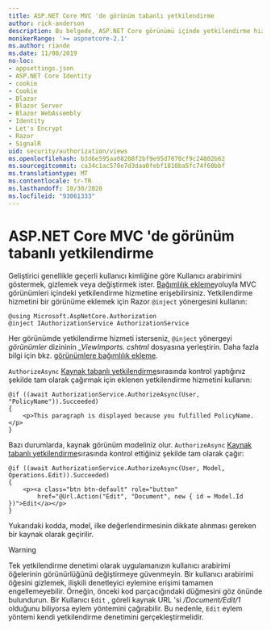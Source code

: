 ```yaml
---
title: ASP.NET Core MVC 'de görünüm tabanlı yetkilendirme
author: rick-anderson
description: Bu belgede, ASP.NET Core görünümü içinde yetkilendirme hizmetinin nasıl ekleneceği ve kullanılacağı gösterilir Razor .
monikerRange: '>= aspnetcore-2.1'
ms.author: riande
ms.date: 11/08/2019
no-loc:
- appsettings.json
- ASP.NET Core Identity
- cookie
- Cookie
- Blazor
- Blazor Server
- Blazor WebAssembly
- Identity
- Let's Encrypt
- Razor
- SignalR
uid: security/authorization/views
ms.openlocfilehash: b3d6e595aa08208f2bf9e95d7070cf9c24802b62
ms.sourcegitcommit: ca34c1ac578e7d3daa0febf1810ba5fc74f60bbf
ms.translationtype: MT
ms.contentlocale: tr-TR
ms.lasthandoff: 10/30/2020
ms.locfileid: "93061333"
---
```

# <a name="view-based-authorization-in-aspnet-core-mvc"></a>ASP.NET Core MVC 'de görünüm tabanlı yetkilendirme

Geliştirici genellikle geçerli kullanıcı kimliğine göre Kullanıcı arabirimini göstermek, gizlemek veya değiştirmek ister. [Bağımlılık ekleme](xref:fundamentals/dependency-injection)yoluyla MVC görünümleri içindeki yetkilendirme hizmetine erişebilirsiniz. Yetkilendirme hizmetini bir görünüme eklemek için Razor `@inject` yönergesini kullanın:

```cshtml
@using Microsoft.AspNetCore.Authorization
@inject IAuthorizationService AuthorizationService
```

Her görünümde yetkilendirme hizmeti isterseniz, `@inject` yönergeyi *görünümler* dizininin *_ViewImports. cshtml* dosyasına yerleştirin. Daha fazla bilgi için bkz. [görünümlere bağımlılık ekleme](xref:mvc/views/dependency-injection).

`AuthorizeAsync` [Kaynak tabanlı yetkilendirme](xref:security/authorization/resourcebased#security-authorization-resource-based-imperative)sırasında kontrol yaptığınız şekilde tam olarak çağırmak için eklenen yetkilendirme hizmetini kullanın:

```cshtml
@if ((await AuthorizationService.AuthorizeAsync(User, "PolicyName")).Succeeded)
{
    <p>This paragraph is displayed because you fulfilled PolicyName.</p>
}
```

Bazı durumlarda, kaynak görünüm modeliniz olur. `AuthorizeAsync` [Kaynak tabanlı yetkilendirme](xref:security/authorization/resourcebased#security-authorization-resource-based-imperative)sırasında kontrol ettiğiniz şekilde tam olarak çağır:

```cshtml
@if ((await AuthorizationService.AuthorizeAsync(User, Model, Operations.Edit)).Succeeded)
{
    <p><a class="btn btn-default" role="button"
        href="@Url.Action("Edit", "Document", new { id = Model.Id })">Edit</a></p>
}
```

Yukarıdaki kodda, model, ilke değerlendirmesinin dikkate alınması gereken bir kaynak olarak geçirilir.

> [!WARNING]
> Tek yetkilendirme denetimi olarak uygulamanızın kullanıcı arabirimi öğelerinin görünürlüğünü değiştirmeye güvenmeyin. Bir kullanıcı arabirimi öğesini gizlemek, ilişkili denetleyici eylemine erişimi tamamen engellemeyebilir. Örneğin, önceki kod parçacığındaki düğmesini göz önünde bulundurun. Bir Kullanıcı `Edit` , göreli kaynak URL 'si */Document/Edit/1* olduğunu biliyorsa eylem yöntemini çağırabilir. Bu nedenle, `Edit` eylem yöntemi kendi yetkilendirme denetimini gerçekleştirmelidir.

